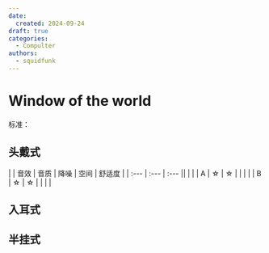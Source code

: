 ```yaml
---
date:
  created: 2024-09-24
draft: true
categories: 
  - Compulter
authors:
  - squidfunk
---
```


# Window of the world

标准：


## 头戴式

|      | 音效 | 音质 | 降噪 | 空间 | 舒适度 |
| :--- | :--- | :--- ||  |  |
| A    | ☆   | ☆   |  |  |  |
| B    | ☆   | ☆   |  |  |  |

## 入耳式

## 半挂式
